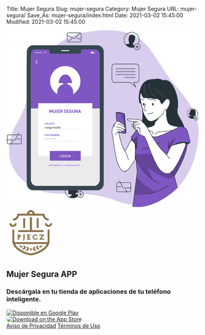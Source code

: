 Title: Mujer Segura
Slug: mujer-segura
Category: Mujer Segura
URL: mujer-segura/
Save_As: mujer-segura/index.html
Date: 2021-03-02 15:45:00
Modified: 2021-03-02 15:45:00


<div class="row">
    <div class="col-md-6">
        <div class="my-3 py-3 pr-3 text-center">
            <img src="mujer-segura-app.svg" class="img-fluid" alt="Mujer Segura App">
        </div>
    </div>
    <div class="col-md-6">
        <div class="my-3 py-3 pl-3 text-center">
            <img src="pjecz.png" alt="PJECZ"><br>
            <h2 class="display-5">Mujer Segura APP</h2>
            <div class="py-2">
                <h3>Descárgala en tu tienda de aplicaciones de tu teléfono inteligente.</h3>
            </div>
            <div class="row py-2">
                <div class="col-md-6">
                    <a href='https://play.google.com/store/apps/details?id=gob.mx.pjecz.mujersegura&pcampaignid=pcampaignidMKT-Other-global-all-co-prtnr-py-PartBadge-Mar2515-1'><img alt='Disponible en Google Play' src='https://play.google.com/intl/en_us/badges/static/images/badges/es-419_badge_web_generic.png' style="width: 170px; height: 60px;"></a>
                </div>
                <div class="col-md-6">
                    <a href="https://apps.apple.com/mx/app/app-mujer-segura-coahuila/id1556148328?itsct=apps_box_badge&amp;itscg=30200"><img src="https://tools.applemediaservices.com/api/badges/download-on-the-app-store/black/en-us?size=250x83&amp;releaseDate=1615593600&h=ea63df06d0422b1b1b36868d9260ad62" alt="Download on the App Store" style="border-radius: 13px; width: 200px; height: 60px;"></a>
                </div>
            </div>
            <div class="btn-group py-3" role="group" aria-label="Privacidad y Terminos">
                <a href="aviso-de-privacidad/" class="btn btn-secondary text-white">Aviso de Privacidad</a>
                <a href="terminos-de-uso/" class="btn btn-secondary text-white">Términos de Uso</a>
            </div>
        </div>
    </div>
</div>
